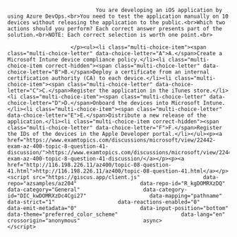 <p class="card-text">
							
								You are developing an iOS application by using Azure DevOps.<br>You need to test the application manually on 10 devices without releasing the application to the public.<br>Which two actions should you perform? Each correct answer presents part of the solution.<br>NOTE: Each correct selection is worth one point.<br>
							
						</p><ul><li class="multi-choice-item"><span class="multi-choice-letter" data-choice-letter="A">A.</span>Create a Microsoft Intune device compliance policy.</li><li class="multi-choice-item correct-hidden"><span class="multi-choice-letter" data-choice-letter="B">B.</span>Deploy a certificate from an internal certification authority (CA) to each device.</li><li class="multi-choice-item"><span class="multi-choice-letter" data-choice-letter="C">C.</span>Register the application in the iTunes store.</li><li class="multi-choice-item"><span class="multi-choice-letter" data-choice-letter="D">D.</span>Onboard the devices into Microsoft Intune.</li><li class="multi-choice-item"><span class="multi-choice-letter" data-choice-letter="E">E.</span>Distribute a new release of the application.</li><li class="multi-choice-item correct-hidden"><span class="multi-choice-letter" data-choice-letter="F">F.</span>Register the IDs of the devices in the Apple Developer portal.</li></ul><p><a href="https://www.examtopics.com/discussions/microsoft/view/22442-exam-az-400-topic-8-question-41-discussion/">https://www.examtopics.com/discussions/microsoft/view/22442-exam-az-400-topic-8-question-41-discussion/</a></p><p><a href="http://116.198.226.11/az400/topic-08-question-41.html">http://116.198.226.11/az400/topic-08-question-41.html</a></p><script src="https://giscus.app/client.js"                    data-repo="azsamples/az204"                    data-repo-id="R_kgDOMRXzDQ"                    data-category="General"                    data-category-id="DIC_kwDOMRXzDc4Cgi27"                    data-mapping="pathname"                    data-strict="1"                    data-reactions-enabled="0"                    data-emit-metadata="0"                    data-input-position="bottom"                    data-theme="preferred_color_scheme"                    data-lang="en"                    crossorigin="anonymous"                    async>                    </script>